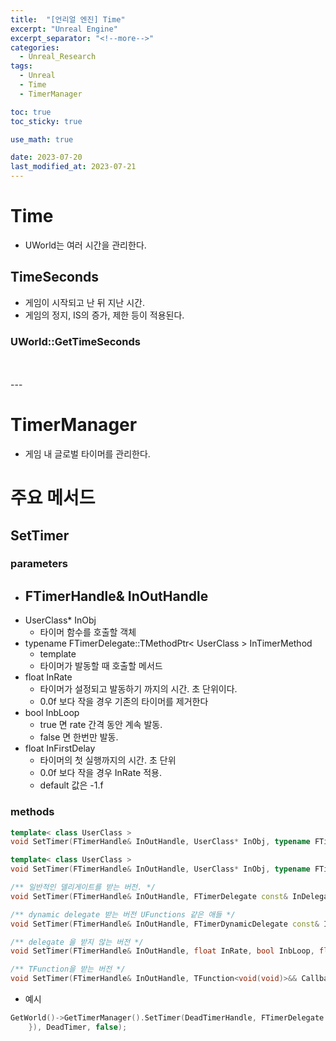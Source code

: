 ```yaml
---
title:  "[언리얼 엔진] Time"
excerpt: "Unreal Engine"
excerpt_separator: "<!--more-->"
categories:
  - Unreal_Research
tags:
  - Unreal
  - Time
  - TimerManager

toc: true
toc_sticky: true

use_math: true

date: 2023-07-20
last_modified_at: 2023-07-21
---
```


# Time
- UWorld는 여러 시간을 관리한다.

## TimeSeconds
- 게임이 시작되고 난 뒤 지난 시간.
- 게임의 정지, IS의 증가, 제한 등이 적용된다.

### UWorld::GetTimeSeconds


<br>
<br>
---

# TimerManager
- 게임 내 글로벌 타이머를 관리한다.

# 주요 메서드

## SetTimer
### parameters
- FTimerHandle& InOutHandle
    - 
- UserClass* InObj
    - 타이머 함수를 호출할 객체
- typename FTimerDelegate::TMethodPtr< UserClass > InTimerMethod
    - template <class UserClass>
    - 타이머가 발동할 때 호출할 메서드
- float InRate  
    - 타이머가 설정되고 발동하기 까지의 시간. 초 단위이다.
    - 0.0f 보다 작을 경우 기존의 타이머를 제거한다
- bool InbLoop 
    - true 면 rate 간격 동안 계속 발동.
    - false 면 한번만 발동.
- float InFirstDelay
    - 타이머의 첫 실행까지의 시간. 초 단위
    - 0.0f 보다 작을 경우  InRate 적용.
    - default 값은 -1.f

### methods

```cpp
template< class UserClass >
void SetTimer(FTimerHandle& InOutHandle, UserClass* InObj, typename FTimerDelegate::TMethodPtr< UserClass > InTimerMethod, float InRate, bool InbLoop = false, float InFirstDelay = -1.f)	{...}

template< class UserClass >
void SetTimer(FTimerHandle& InOutHandle, UserClass* InObj, typename FTimerDelegate::TConstMethodPtr< UserClass > InTimerMethod, float InRate, bool InbLoop = false, float InFirstDelay = -1.f)	{...}

/** 일반적인 델리게이트를 받는 버전. */
void SetTimer(FTimerHandle& InOutHandle, FTimerDelegate const& InDelegate, float InRate, bool InbLoop, float InFirstDelay = -1.f)	{...}

/** dynamic delegate 받는 버전 UFunctions 같은 애들 */
void SetTimer(FTimerHandle& InOutHandle, FTimerDynamicDelegate const& InDynDelegate, float InRate, bool InbLoop, float InFirstDelay = -1.f)	{...}

/** delegate 을 받지 않는 버전 */
void SetTimer(FTimerHandle& InOutHandle, float InRate, bool InbLoop, float InFirstDelay = -1.f) {...}

/** TFunction을 받는 버전 */
void SetTimer(FTimerHandle& InOutHandle, TFunction<void(void)>&& Callback, float InRate, bool InbLoop, float InFirstDelay = -1.f ) {...}
```

- 예시

```cpp
GetWorld()->GetTimerManager().SetTimer(DeadTimerHandle, FTimerDelegate::CreateLambda([this]()->void { // do something
	}), DeadTimer, false);
```
